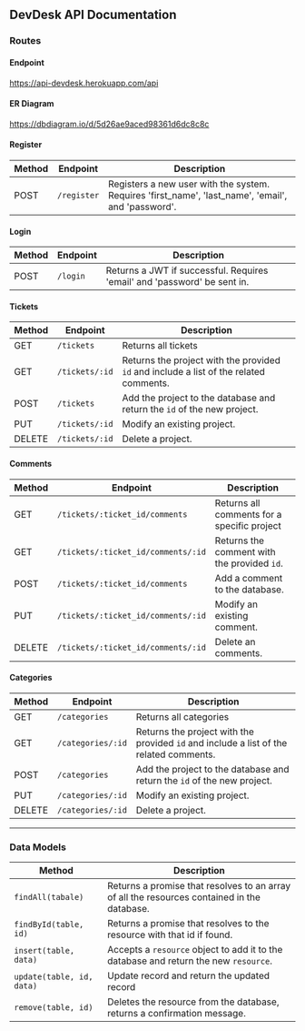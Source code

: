 ## DevDesk API Documentation

### Routes

#### Endpoint
https://api-devdesk.herokuapp.com/api

#### ER Diagram
https://dbdiagram.io/d/5d26ae9aced98361d6dc8c8c

#### Register
| Method | Endpoint                        | Description                                        |
|--------|---------------------------------|----------------------------------------------------|
| POST    | `/register` | Registers a new user with the system. Requires 'first_name', 'last_name', 'email', and 'password'.     |

#### Login
| Method | Endpoint                        | Description                                        |
|--------|---------------------------------|----------------------------------------------------|
| POST    | `/login` | Returns a JWT if successful. Requires 'email' and 'password' be sent in.    |

#### Tickets

| Method | Endpoint                        | Description                                        |
|--------|---------------------------------|----------------------------------------------------|
| GET    | `/tickets` | Returns all tickets       |
| GET    | `/tickets/:id` | Returns the project with the provided `id` and include a list of the related comments. |
| POST    | `/tickets` | Add the project to the database and return the `id` of the new project. |
| PUT    | `/tickets/:id` | Modify an existing project.                   |
| DELETE | `/tickets/:id`         | Delete a project.                            |

#### Comments

| Method | Endpoint                        | Description                                        |
|--------|---------------------------------|----------------------------------------------------|
| GET    | `/tickets/:ticket_id/comments`         | Returns all comments for a specific project      |
| GET    | `/tickets/:ticket_id/comments/:id`         | Returns the comment with the provided `id`.       |
| POST    | `/tickets/:ticket_id/comments`         | Add a comment to the database.      |
| PUT    | `/tickets/:ticket_id/comments/:id`         | Modify an existing comment.                   |
| DELETE | `/tickets/:ticket_id/comments/:id`         | Delete an comments.                            |                           |

#### Categories

| Method | Endpoint                        | Description                                        |
|--------|---------------------------------|----------------------------------------------------|
| GET    | `/categories` | Returns all categories       |
| GET    | `/categories/:id` | Returns the project with the provided `id` and include a list of the related comments. |
| POST    | `/categories` | Add the project to the database and return the `id` of the new project. |
| PUT    | `/categories/:id` | Modify an existing project.                   |
| DELETE | `/categories/:id`         | Delete a project.     

---
### Data Models

| Method | Description |
|--------|-------------|
| `findAll(tabale)` | Returns a promise that resolves to an array of all the resources contained in the database. |
| `findById(table, id)` | Returns a promise that resolves to the resource with that id if found. |
| `insert(table, data)` | Accepts a `resource` object to add it to the database and return the new `resource`.
| `update(table, id, data)` | Update record and return the updated record |
| `remove(table, id)` | Deletes the resource from the database, returns a confirmation message. |
